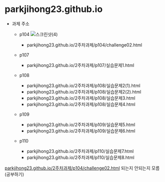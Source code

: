 # parkjihong23.github.io
* 과제 주소
  * p104
  ![스크린샷(4)](https://github.com/parkjihong23/parkjihong23.github.io/assets/144294724/eba720b1-e9b4-49da-adb4-c35b8f13e09d)

    * parkjihong23.github.io/2주차과제/p104/challenge02.html
      
         
  * p107
    * parkjihong23.github.io/2주차과제/p107/실습문제1.html
   
  * p108
    * parkjihong23.github.io/2주차과제/p108/실습문제2(1).html
    * parkjihong23.github.io/2주차과제/p108/실습문제2(2).html
    * parkjihong23.github.io/2주차과제/p108/실습문제3.html
    * parkjihong23.github.io/2주차과제/p108/실습문제4.html
  
  * p109
    * parkjihong23.github.io/2주차과제/p109/실습문제5.html
    * parkjihong23.github.io/2주차과제/p109/실습문제6.html
  
  * p110
    * parkjihong23.github.io/2주차과제/p110/실습문제7.html
    * parkjihong23.github.io/2주차과제/p110/실습문제8.html
    
  
 [parkjihong23.github.io/2주차과제/p104/challenge02.html](parkjihong23.github.io/2주차과제/p104/challenge02.html) 되는지 안되는지 모름 (공부하기)

